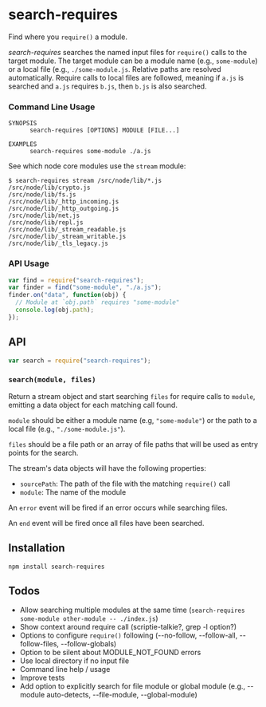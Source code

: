 # search-requires

Find where you `require()` a module.

*search-requires* searches the named input files for `require()` calls
to the target module. The target module can be a module name (e.g.,
`some-module`) or a local file (e.g., `./some-module.js`. Relative paths
are resolved automatically. Require calls to local files are followed,
meaning if `a.js` is searched and `a.js` requires `b.js`, then `b.js` is
also searched.

### Command Line Usage

```
SYNOPSIS
      search-requires [OPTIONS] MODULE [FILE...]

EXAMPLES
      search-requires some-module ./a.js
```

See which node core modules use the `stream` module:

```
$ search-requires stream /src/node/lib/*.js
/src/node/lib/crypto.js
/src/node/lib/fs.js
/src/node/lib/_http_incoming.js
/src/node/lib/_http_outgoing.js
/src/node/lib/net.js
/src/node/lib/repl.js
/src/node/lib/_stream_readable.js
/src/node/lib/_stream_writable.js
/src/node/lib/_tls_legacy.js
```

### API Usage

```js
var find = require("search-requires");
var finder = find("some-module", "./a.js");
finder.on("data", function(obj) {
  // Module at `obj.path` requires "some-module"
  console.log(obj.path);
});
```

## API

```js
var search = require("search-requires");
```

### `search(module, files)`

Return a stream object and start searching `files` for require calls
to `module`, emitting a data object for each matching call
found.

`module` should be either a module name (e.g, `"some-module"`) or the
path to a local file (e.g., `"./some-module.js"`).

`files` should be a file path or an array of file paths that will be
used as entry points for the search.

The stream's data objects will have the following properties:

 * `sourcePath`: The path of the file with the matching `require()` call
 * `module`: The name of the module

An `error` event will be fired if an error occurs while searching files.

An `end` event will be fired once all files have been searched.

## Installation

```
npm install search-requires
```

## Todos

 * Allow searching multiple modules at the same time (`search-requires
   some-module other-module -- ./index.js`)
 * Show context around require call (scriptie-talkie?, grep -l option?)
 * Options to configure `require()` following (--no-follow,
   --follow-all, --follow-files, --follow-globals)
 * Option to be silent about MODULE_NOT_FOUND errors
 * Use local directory if no input file
 * Command line help / usage
 * Improve tests
 * Add option to explicitly search for file module or global module
   (e.g., --module auto-detects, --file-module, --global-module)
